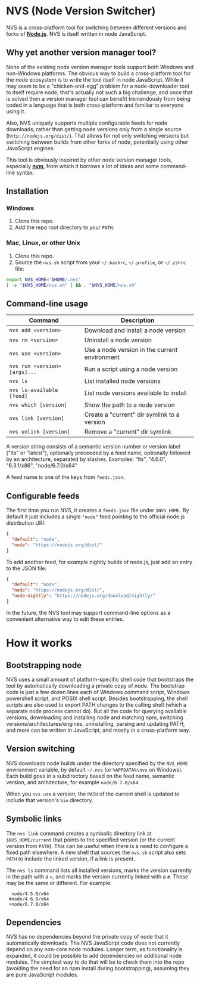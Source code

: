 # NVS (Node Version Switcher)

NVS is a cross-platform tool for switching between different versions and forks of [**Node.js**](http://nodejs.org). NVS is itself written in node JavaScript.

## Why yet another version manager tool?
None of the existing node version manager tools support both Windows and non-Windows platforms. The obvious way to build a cross-platform tool for the node ecosystem is to write the tool itself in node JavaScript. While it may seem to be a "chicken-and-egg" problem for a node-downloader tool to itself require node, that's actually not such a big challenge, and once that is solved then a version manager tool can benefit tremendously from being coded in a language that is both cross-platform and familiar to everyone using it.

Also, NVS uniquely supports multiple configurable feeds for node downloads, rather than getting node versions only from a single source (`http://nodejs.org/dist/`). That allows for not only switching versions but switching between builds from other forks of node, potentially using other JavaScript engines.

This tool is obviously inspired by other node version manager tools, especially [**nvm**](https://github.com/creationix/nvm), from which it borrows a lot of ideas and some command-line syntax.

## Installation

### Windows
1. Clone this repo.
2. Add the repo root directory to your `PATH`.

### Mac, Linux, or other Unix
1. Clone this repo.
2. Source the `nvs.sh` script from your `~/.bashrc`, `~/.profile`, or `~/.zshrc` file:
```sh
export NVS_HOME="$HOME/.nvs"
[ -s "$NVS_HOME/nvs.sh" ] && . "$NVS_HOME/nvs.sh"
```

## Command-line usage
Command | Description
------- | -----------
`nvs add <version>`           | Download and install a node version
`nvs rm <version>`            | Uninstall a node version
`nvs use <version>`           | Use a node version in the current environment
`nvs run <version> [args]...` | Run a script using a node version
`nvs ls`                      | List installed node versions
`nvs ls-available [feed]`     | List node versions available to install
`nvs which [version]`         | Show the path to a node version
`nvs link [version]`          | Create a "current" dir symlink to a version
`nvs unlink [version]`        | Remove a "current" dir symlink

A version string consists of a semantic version number or version label ("lts" or "latest"), optionally preceeded by a feed name, optionally followed by an architecture, separated by slashes. Examples: "lts", "4.6.0", "6.3.1/x86", "node/6.7.0/x64"

A feed name is one of the keys from `feeds.json`.

## Configurable feeds
The first time you run NVS, it creates a `feeds.json` file under `$NVS_HOME`. By default it just includes a single `"node"` feed pointing to the official node.js distribution URI:
```json
{
  "default": "node",
  "node": "https://nodejs.org/dist/"
}
```
To add another feed, for example nightly builds of node.js, just add an entry to the JSON file:
```json
{
  "default": "node",
  "node": "https://nodejs.org/dist/",
  "node-nightly": "https://nodejs.org/download/nightly/"
}
```
In the future, the NVS tool may support command-line options as a convenient alternative way to edit these entries.

# How it works

## Bootstrapping node
NVS uses a small amount of platform-specific shell code that bootstraps the tool by automatically downloading a private copy of node. The bootstrap code is just a few dozen lines each of Windows command script, Windows powershell script, and POSIX shell script. Besides bootstrapping, the shell scripts are also used to export PATH changes to the calling shell (which a separate node process cannot do). But all the code for querying available versions, downloading and installing node and matching npm, switching versions/architectures/engines, uninstalling, parsing and updating PATH, and more can be written in JavaScript, and mostly in a cross-platform way.

## Version switching
NVS downloads node builds under the directory specified by the `NVS_HOME` environment variable, by default `~/.nvs` (or `%APPDATA%\nvs` on Windows). Each build goes in a subdirectory based on the feed name, semantic version, and architecture, for example `node/6.7.0/x64`.

When you `nvs use` a version, the `PATH` of the current shell is updated to include that version's `bin` directory.

## Symbolic links
The `nvs link` command creates a symbolic directory link at `$NVS_HOME/current` that points to the specified version (or the current version from `PATH`). This can be useful when there is a need to configure a fixed path elsewhere. A new shell that sources the `nvs.sh` script also sets `PATH` to include the linked version, if a link is present.

The `nvs ls` command lists all installed versions, marks the version currently in the path with a `>`, and marks the version currently linked with a `#`. These may be the same or different. For example:
```
  node/4.5.0/x64
 #node/4.6.0/x64
 >node/6.7.0/x64
```

## Dependencies
NVS has no dependencies beyond the private copy of node that it automatically downloads. The NVS JavaScript code does not currently depend on any non-core node modules. Longer term, as functionality is expanded, it could be possible to add dependencies on additional node modules. The simplest way to do that will be to check them into the repo (avoiding the need for an npm install during bootstrapping), assuming they are pure JavaScript modules.
